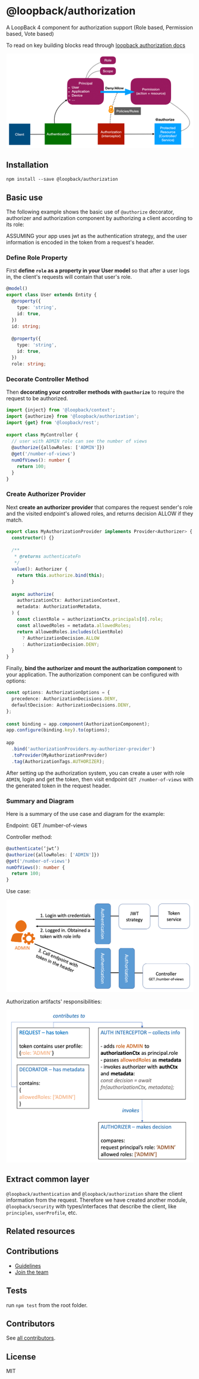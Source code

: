 # @loopback/authorization

A LoopBack 4 component for authorization support (Role based, Permission based,
Vote based)

To read on key building blocks read through
[loopback authorization docs](https://loopback.io/doc/en/lb4/Loopback-component-authorization.html)

![Authorization](imgs/authorization.png)

## Installation

```shell
npm install --save @loopback/authorization
```

## Basic use

The following example shows the basic use of `@authorize` decorator, authorizer
and authorization component by authorizing a client according to its role:

ASSUMING your app uses jwt as the authentication strategy, and the user
information is encoded in the token from a request's header.

### Define Role Property

First **define `role` as a property in your User model** so that after a user
logs in, the client's requests will contain that user's role.

```ts
@model()
export class User extends Entity {
  @property({
    type: 'string',
    id: true,
  })
  id: string;

  @property({
    type: 'string',
    id: true,
  })
  role: string;
```

### Decorate Controller Method

Then **decorating your controller methods with `@authorize`** to require the
request to be authorized.

```ts
import {inject} from '@loopback/context';
import {authorize} from '@loopback/authorization';
import {get} from '@loopback/rest';

export class MyController {
  // user with ADMIN role can see the number of views
  @authorize({allowRoles: ['ADMIN']})
  @get('/number-of-views')
  numOfViews(): number {
    return 100;
  }
}
```

### Create Authorizer Provider

Next **create an authorizer provider** that compares the request sender's role
and the visited endpoint's allowed roles, and returns decision ALLOW if they
match.

```ts
export class MyAuthorizationProvider implements Provider<Authorizer> {
  constructor() {}

  /**
   * @returns authenticateFn
   */
  value(): Authorizer {
    return this.authorize.bind(this);
  }

  async authorize(
    authorizationCtx: AuthorizationContext,
    metadata: AuthorizationMetadata,
  ) {
    const clientRole = authorizationCtx.principals[0].role;
    const allowedRoles = metadata.allowedRoles;
    return allowedRoles.includes(clientRole)
      ? AuthorizationDecision.ALLOW
      : AuthorizationDecision.DENY;
  }
}
```

Finally, **bind the authorizer and mount the authorization component** to your
application. The authorization component can be configured with options:

```ts
const options: AuthorizationOptions = {
  precedence: AuthorizationDecisions.DENY,
  defaultDecision: AuthorizationDecisions.DENY,
};

const binding = app.component(AuthorizationComponent);
app.configure(binding.key).to(options);

app
  .bind('authorizationProviders.my-authorizer-provider')
  .toProvider(MyAuthorizationProvider)
  .tag(AuthorizationTags.AUTHORIZER);
```

After setting up the authorization system, you can create a user with role
`ADMIN`, login and get the token, then visit endpoint `GET /number-of-views`
with the generated token in the request header.

### Summary and Diagram

Here is a summary of the use case and diagram for the example:

Endpoint: GET /number-of-views

Controller method:

```ts
@authenticate(‘jwt’)
@authorize({allowRoles: ['ADMIN']})
@get('/number-of-views')
numOfViews(): number {
  return 100;
}
```

Use case:

![Use case](imgs/use-case.png)

Authorization artifacts' responsibilities:

![Authorization artifacts' responsibilities](imgs/responsibilities.png)

## Extract common layer

`@loopback/authentication` and `@loopback/authorization` share the client
information from the request. Therefore we have created another module,
`@loopback/security` with types/interfaces that describe the client, like
`principles`, `userProfile`, etc.

## Related resources

## Contributions

- [Guidelines](https://github.com/strongloop/loopback-next/blob/master/docs/CONTRIBUTING.md)
- [Join the team](https://github.com/strongloop/loopback-next/issues/110)

## Tests

run `npm test` from the root folder.

## Contributors

See
[all contributors](https://github.com/strongloop/loopback-next/graphs/contributors).

## License

MIT
